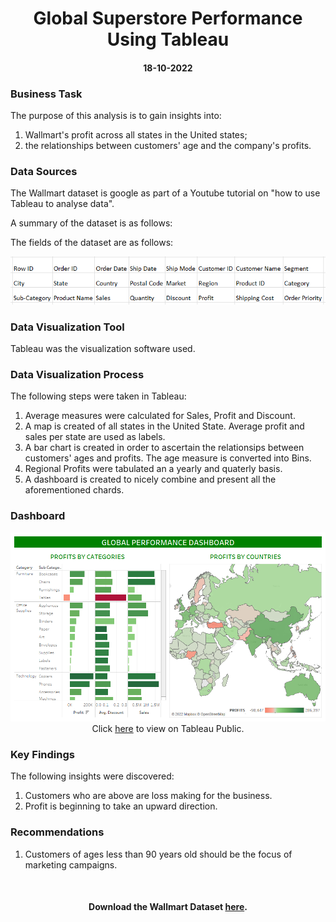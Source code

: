 <h1 align="center">Global Superstore Performance Using Tableau</h1>
<h4 align="center">18-10-2022</h4> 

<h3>Business Task</h3> 
<p>The purpose of this analysis is to gain insights into:</p>
<ol>
  <li>Wallmart's profit across all states in the United states;</li>
  <li>the relationships between customers' age and the company's profits.</li>
</ol>
<h3>Data Sources</h3> 
<p>The Wallmart dataset is google as part of a Youtube tutorial on "how to use Tableau to analyse data". <p>
<p>A summary of the dataset is as follows:<p>
<div>
   The fields of the dataset are as follows: 
   <p align="center">
   <img src="images/fields.png"> 
  </p>

<h3>Data Visualization Tool</h3>
<p>Tableau was the visualization software used.</p> 

<h3>Data Visualization Process</h3>
<p>The following steps were taken in Tableau:</p> 
<ol>
   <li>Average measures were calculated for Sales, Profit and Discount.</li>
   <li>A map is created of all states in the United State. Average profit and sales per state are used as labels.</li>
   <li>A bar chart is created in order to ascertain the relationsips between customers' ages and profits. The age measure is converted into Bins.</li>
   <li>Regional Profits were tabulated an a yearly and quaterly basis.</li>
   <li>A dashboard is created to nicely combine and present all the aforementioned chards.</li>
</ol>
<h3>Dashboard</h3>
<p align="center">
   <img src="images/global-performance.png"> 
   <span>Click <a href="https://public.tableau.com/views/WallmartRetailDataVisualization/Dashboard1?:language=en-US&:display_count=n&:origin=viz_share_link">here</a> to view on Tableau Public.</span>
</p>

<h3>Key Findings</h3> 
<p>The following insights were discovered: </p>
<ol>
<li>Customers who are above are loss making for the business.</li>  
<li>Profit is beginning to take an upward direction.</li> 
</ol>
<h3>Recommendations </h3>
<ol>
<li>Customers of ages less than 90 years old should be the focus of marketing campaigns.</li>  
</ol>

<br>
<h4 align="center">Download the Wallmart Dataset <a href="https://github.com/shittuadams/WallmartDataAnalysis/blob/main/Walmart-Retail-Data.xlsx" target="_blank">here</a>.</h4>
